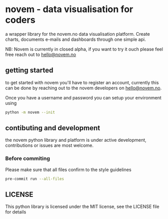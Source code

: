 
# novem - data visualisation for coders

a wrapper library for the novem.no data visualisation platform. Create charts,
documents e-mails and dashboards through one simple api.

NB: Novem is currently in closed alpha, if you want to try it ouch please feel
free reach out to hello@novem.no

## getting started
to get started with novem you'll have to register an account, currently this
can be done by reaching out to the novem developers on hello@novem.no.

Once you have a username and password you can setup your environment using
```bash
python -m novem --init
```

## contibuting and development

the novem python library and platform is under active development, contributions
or issues are most welcome.


### Before commiting
Please make sure that all files confirm to the style guidelines

```bash
pre-commit run --all-files
```


## LICENSE
This python library is licensed under the MIT license, see the LICENSE file for
details
